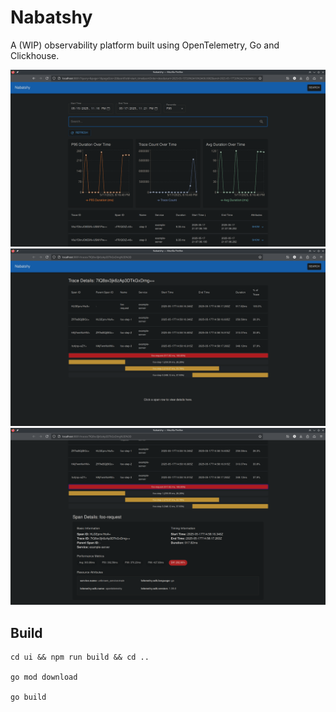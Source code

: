 # Nabatshy

A (WIP) observability platform built using OpenTelemetry, Go and Clickhouse.

![](./docs/assets/screenshot1.png)
![](./docs/assets/screenshot2.png)
![](./docs/assets/screenshot3.png)

## Build

```
cd ui && npm run build && cd ..

go mod download

go build

```
